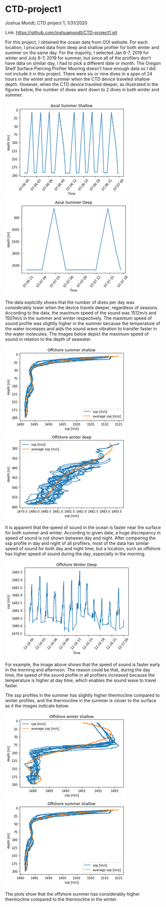 # CTD-project1

Joshua Mundt;
CTD project 1;
1/31/2020

Link:  https://github.com/joshuamundt/CTD-project1.git

  For this project, I obtained the ocean data from OOI website. For each location, I procured data from deep and shallow profiler for both winter and summer on the same day. For the majority,  I selected Jan 6-7, 2019 for winter and July 6-7, 2019 for summer, but since all of the profilers don’t have data on similar day, I had to pick a different date or month. The Oregon Shelf Surface Piercing Profiler Mooring doesn’t have enough data so I did not include it in this project. 
There were six or nine dives in a span of 24 hours in the winter and summer when the CTD device traveled shallow depth. However, when the CTD device traveled deeper, as illustrated in the figures below, the number of dives went down to 2 dives in both winter and summer.

![](images/Axial_Summer_Shallow.png)
![](images/Axial_Summer_Deep.png)

The data explicitly shows that the number of dives per day was considerably lower when the device travels deeper, regardless of seasons. According to the data, the maximum speed of the sound was 1512m/s and 1507m/s in the summer and winter respectively. The maximum speed of sound profile was slightly higher in the summer because the temperature of the water increases and aids the sound wave vibration to transfer faster in the water molecules. The Images below depict the maximum speed of sound in relation to the depth of seawater.

![](images/Offshore_Summer_Shallow.png)
![](images/Offshore_Winter_Deep.png)

It is apparent that the speed of sound in the ocean is faster near the surface for both summer and winter.
According to given date, a huge discrepancy in speed of sound is not shown between day and night. After comparing the ssp profile in day and night of all profilers, most of the data has similar speed of sound for both day and night time, but a location, such as offshore has higher speed of sound during the day, especially in the morning.

![](images/Offshore_Winter_Deep2.png)

For example, the image above shows that the speed of sound is faster early in the morning and afternoon. The reason could be that, during the day time, the speed of the sound profile in all profilers increased because the temperature is higher at day time, which enables the sound wave to travel faster.

The ssp profiles in the summer has slightly higher thermocline compared to winter profiles, and the thermocline in the summer is closer to the surface as it the images indicate below.

![](images/Offshore_Winter_Shallow2.png)
![](images/Offshore_Summer_Shallow.png)

The plots show that the offshore summer has considerably higher thermocline compared to the thermocline in the winter.


	

